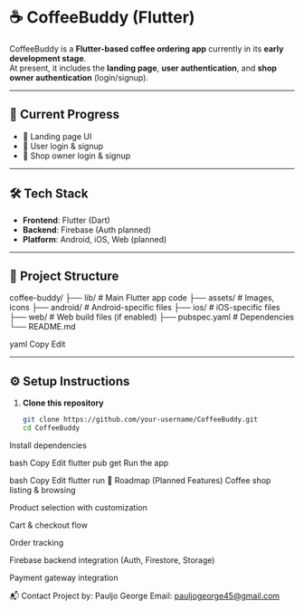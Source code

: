 # ☕ CoffeeBuddy (Flutter)

CoffeeBuddy is a **Flutter-based coffee ordering app** currently in its **early development stage**.  
At present, it includes the **landing page**, **user authentication**, and **shop owner authentication** (login/signup).  

---

## 🚀 Current Progress
- 📱 Landing page UI  
- 👤 User login & signup  
- 🏪 Shop owner login & signup  

---

## 🛠️ Tech Stack
- **Frontend**: Flutter (Dart)  
- **Backend**: Firebase (Auth planned)  
- **Platform**: Android, iOS, Web (planned)  

---

## 📂 Project Structure
coffee-buddy/
├── lib/ # Main Flutter app code
├── assets/ # Images, icons
├── android/ # Android-specific files
├── ios/ # iOS-specific files
├── web/ # Web build files (if enabled)
├── pubspec.yaml # Dependencies
└── README.md

yaml
Copy
Edit

---

## ⚙️ Setup Instructions
1. **Clone this repository**  
   ```bash
   git clone https://github.com/your-username/CoffeeBuddy.git
   cd CoffeeBuddy
Install dependencies

bash
Copy
Edit
flutter pub get
Run the app

bash
Copy
Edit
flutter run
📌 Roadmap (Planned Features)
Coffee shop listing & browsing

Product selection with customization

Cart & checkout flow

Order tracking

Firebase backend integration (Auth, Firestore, Storage)

Payment gateway integration

📬 Contact
Project by: Pauljo George
Email: pauljogeorge45@gmail.com
